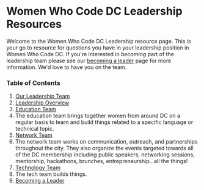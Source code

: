 # Women Who Code DC Leadership Resources

Welcome to the Women Who Code DC Leadership resource page. This is your go to resource for questions you have in your leadership position in Women Who Code DC. 
If you're interested in _becoming_ part of the leadership team please see our [becoming a leader](https://github.com/womenwhocodedc/organization/blob/master/leadership-resources/becoming_a_leader.md) page for more information. We'd love to have you on the team.

### Table of Contents
1. [Our Leadership Team]()
1. [Leadership Overview]()
1. [Education Team]()
  2. The education team brings together women from around DC on a regular basis to learn and build things related to a specific language or technical topic. 
1. [Network Team]()
  2. The network team works on communication, outreach, and partnerships throughout the city. They also organize the events targeted towards all of the DC membership including public speakers, networking sessions, mentorship, hackathons, brunches, entrepreneurship...all the things!
1. [Technology Team]()
  2. The tech team builds things.
1. [Becoming a Leader](https://github.com/womenwhocodedc/organization/blob/master/leadership-resources/becoming_a_leader.md)

